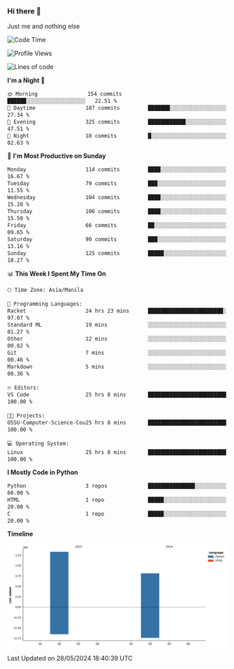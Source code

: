 ### Hi there 👋

Just me and nothing else


<!--START_SECTION:waka-->
![Code Time](http://img.shields.io/badge/Code%20Time-318%20hrs%2052%20mins-blue)

![Profile Views](http://img.shields.io/badge/Profile%20Views-27-blue)

![Lines of code](https://img.shields.io/badge/From%20Hello%20World%20I%27ve%20Written-2.1%20million%20lines%20of%20code-blue)

**I'm a Night 🦉** 

```text
🌞 Morning                154 commits         ██████░░░░░░░░░░░░░░░░░░░   22.51 % 
🌆 Daytime                187 commits         ███████░░░░░░░░░░░░░░░░░░   27.34 % 
🌃 Evening                325 commits         ████████████░░░░░░░░░░░░░   47.51 % 
🌙 Night                  18 commits          █░░░░░░░░░░░░░░░░░░░░░░░░   02.63 % 
```
📅 **I'm Most Productive on Sunday** 

```text
Monday                   114 commits         ████░░░░░░░░░░░░░░░░░░░░░   16.67 % 
Tuesday                  79 commits          ███░░░░░░░░░░░░░░░░░░░░░░   11.55 % 
Wednesday                104 commits         ████░░░░░░░░░░░░░░░░░░░░░   15.20 % 
Thursday                 106 commits         ████░░░░░░░░░░░░░░░░░░░░░   15.50 % 
Friday                   66 commits          ██░░░░░░░░░░░░░░░░░░░░░░░   09.65 % 
Saturday                 90 commits          ███░░░░░░░░░░░░░░░░░░░░░░   13.16 % 
Sunday                   125 commits         █████░░░░░░░░░░░░░░░░░░░░   18.27 % 
```


📊 **This Week I Spent My Time On** 

```text
🕑︎ Time Zone: Asia/Manila

💬 Programming Languages: 
Racket                   24 hrs 23 mins      ████████████████████████░   97.07 % 
Standard ML              19 mins             ░░░░░░░░░░░░░░░░░░░░░░░░░   01.27 % 
Other                    12 mins             ░░░░░░░░░░░░░░░░░░░░░░░░░   00.82 % 
Git                      7 mins              ░░░░░░░░░░░░░░░░░░░░░░░░░   00.46 % 
Markdown                 5 mins              ░░░░░░░░░░░░░░░░░░░░░░░░░   00.36 % 

🔥 Editors: 
VS Code                  25 hrs 8 mins       █████████████████████████   100.00 % 

🐱‍💻 Projects: 
OSSU-Computer-Science-Cou25 hrs 8 mins       █████████████████████████   100.00 % 

💻 Operating System: 
Linux                    25 hrs 8 mins       █████████████████████████   100.00 % 
```

**I Mostly Code in Python** 

```text
Python                   3 repos             ███████████████░░░░░░░░░░   60.00 % 
HTML                     1 repo              █████░░░░░░░░░░░░░░░░░░░░   20.00 % 
C                        1 repo              █████░░░░░░░░░░░░░░░░░░░░   20.00 % 
```



**Timeline**

![Lines of Code chart](https://raw.githubusercontent.com/brutist/brutist/main/assets/bar_graph.png)


 Last Updated on 28/05/2024 18:40:39 UTC
<!--END_SECTION:waka-->
